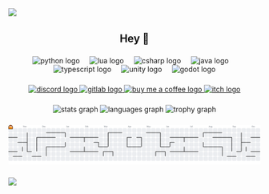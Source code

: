 <div>
  <img style="100%" src="https://capsule-render.vercel.app/api?type=waving&height=99&section=header&reversal=false&fontSize=70&fontColor=FFFFFF&fontAlign=50&fontAlignY=50&stroke=-&descSize=20&descAlign=50&descAlignY=50&textBg=false&color=8a5cb8"  />
</div>

###

<h2 align="center">Hey 👋</h2>

###

<div align="center">
  <img src="https://skillicons.dev/icons?i=py" height="47" alt="python logo"  />
  <img width="12" />
  <img src="https://cdn.jsdelivr.net/gh/devicons/devicon/icons/lua/lua-original.svg" height="47" alt="lua logo"  />
  <img width="12" />
  <img src="https://cdn.jsdelivr.net/gh/devicons/devicon/icons/csharp/csharp-original.svg" height="47" alt="csharp logo"  />
  <img width="12" />
  <img src="https://cdn.jsdelivr.net/gh/devicons/devicon/icons/java/java-original.svg" height="47" alt="java logo"  />
  <img width="12" />
  <img src="https://cdn.jsdelivr.net/gh/devicons/devicon/icons/typescript/typescript-original.svg" height="47" alt="typescript logo"  />
  <img width="12" />
  <img src="https://skillicons.dev/icons?i=unity" height="47" alt="unity logo"  />
  <img width="12" />
  <img src="https://cdn.jsdelivr.net/gh/devicons/devicon/icons/godot/godot-original.svg" height="47" alt="godot logo"  />
</div>

###

<div align="center">
  <a href="https://discord.com" target="_blank">
    <img src="https://img.shields.io/static/v1?message=Discord&logo=discord&label=&color=7289DA&logoColor=white&labelColor=&style=flat" height="30" alt="discord logo"  />
  </a>
  <a href="https://gitlab.com/RenanMsV" target="_blank">
    <img src="https://img.shields.io/static/v1?message=GitLab&logo=gitlab&label=&color=FC6D26&logoColor=white&labelColor=&style=flat" height="30" alt="gitlab logo"  />
  </a>
  <a href="https://buymeacoffee.com" target="_blank">
    <img src="https://img.shields.io/static/v1?message=Buy%20Me%20a%20Coffee&logo=buy-me-a-coffee&label=&color=fff78c&logoColor=black&labelColor=&style=flat" height="30" alt="buy me a coffee logo"  />
  </a>
  <a href="https://itch.io" target="_blank">
    <img src="https://img.shields.io/static/v1?message=itch.io&logo=itch&label=&color=000000&logoColor=white&labelColor=&style=flat" height="30" alt="itch logo"  />
  </a>
</div>

###

<div align="center">
  <img src="https://github-readme-stats.vercel.app/api?username=RenanMsV&hide_title=true&hide_rank=true&show_icons=true&include_all_commits=true&count_private=false&disable_animations=false&theme=tokyonight&locale=en&hide_border=false&order=1" height="150" alt="stats graph"  />
  <img src="https://github-readme-stats.vercel.app/api/top-langs?username=RenanMsV&locale=en&hide_title=false&layout=compact&card_width=320&langs_count=5&theme=tokyonight&hide_border=false&order=2" height="150" alt="languages graph"  />
  <img src="https://github-profile-trophy.vercel.app?username=RenanMsV&theme=tokyonight&column=-1&row=1&margin-w=8&margin-h=8&no-bg=false&no-frame=false&order=4" height="150" alt="trophy graph"  />
</div>

###

<picture>
  <source media="(prefers-color-scheme: dark)" srcset="https://raw.githubusercontent.com/RenanMsV/RenanMsV/output/pacman-contribution-graph-dark.svg">
  <source media="(prefers-color-scheme: light)" srcset="https://raw.githubusercontent.com/RenanMsV/RenanMsV/output/pacman-contribution-graph.svg">
  <img alt="pacman contribution graph" src="https://raw.githubusercontent.com/RenanMsV/RenanMsV/output/pacman-contribution-graph.svg">
</picture>

###

<div>
  <img style="100%" src="https://capsule-render.vercel.app/api?type=waving&height=100&section=footer&reversal=false&fontSize=70&fontColor=FFFFFF&fontAlign=50&fontAlignY=50&stroke=-&descSize=20&descAlign=50&descAlignY=50&color=8a5cb8"  />
</div>

###
